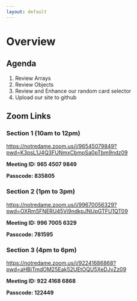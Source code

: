 ```yaml
---
layout: default
---
```


# Overview 

## Agenda
1. Review Arrays
2. Review Objects
3. Review and Enhance our random card selector
4. Upload our site to github

## Zoom Links

### Section 1 (10am to 12pm)
<https://notredame.zoom.us/j/96545079849?pwd=K3psL1J4Q3FUNmxCbmpSa0pTbm9ndz09>

**Meeting ID: 965 4507 9849**

**Passcode: 835805**


### Section 2 (1pm to 3pm) 
<https://notredame.zoom.us/j/99670056329?pwd=OXRmSFNERU45Vi9ndkpJNUpGTFU1QT09>

**Meeting ID: 996 7005 6329**

**Passcode: 781595**

### Section 3 (4pm to 6pm) 
<https://notredame.zoom.us/j/92241686868?pwd=aHBiTmdOM25Eak52UEtOQU5XeDJvZz09>

**Meeting ID: 922 4168 6868**

**Passcode: 122449**

